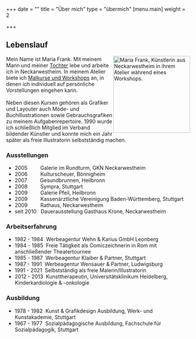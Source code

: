 +++
date = ""
title = "Über mich"
type = "übermich"
[menu.main]
weight = 2

+++
## Lebenslauf
<p>
<img src="/images/about.jpg" alt="Maria Frank, Künstlerin aus Neckarwestheim in ihrem Atelier während eines Workshops." style="float:right;width:auto;height:210px;">


Mein Name ist Maria Frank. Mit meinem Mann und meiner <a href="https://www.facebook.com/ArtCommissionsSabrinaFrank/?hc_ref=ARR9arXFIz3T4Er-GgksNx6qDZwJypIJJEXeZtxddSoqpGK_FbNH8HO1ToS0nVWu1iU&fref=nf" title="Weiterleitung zu der externen Facebook-Seite für Auftragsarbeiten (Bleistiftzeichnungen) von Sabrina Frank">Tochter</a> lebe und arbeite ich in Neckarwestheim. In meinem Atelier biete ich <a href="https://www.lesarts-mariafrank.de/service/workshops/" title="Weiterleitung zu den Angeboten &ldquo;Malkurse und Workshops&rdquo; dieser Website">Malkurse und Workshops</a> an, in denen ich individuell auf persönliche Vorstellungen eingehen kann.
<br>
<br>
Neben diesen Kursen gehören als Grafiker und Layouter auch Mode- und Buchillustrationen sowie Gebrauchsgrafiken zu meinem Aufgabenrepertoire. 1990 wurde ich schließlich Mitglied im Verband bildender Künstler und konnte mich ein Jahr später als freie Illustratorin selbstständig machen.
</p>

### Ausstellungen

* 2005 &nbsp;&nbsp;&nbsp;&nbsp;&nbsp;&nbsp;&nbsp; Galerie im Rundturm, GKN Neckarwestheim
* 2006 &nbsp;&nbsp;&nbsp;&nbsp;&nbsp;&nbsp;&nbsp; Kulturscheuer, Bönnigheim
* 2007 &nbsp;&nbsp;&nbsp;&nbsp;&nbsp;&nbsp;&nbsp; Gesundbrunnen, Heilbronn
* 2008 &nbsp;&nbsp;&nbsp;&nbsp;&nbsp;&nbsp;&nbsp; Sympra, Stuttgart
* 2009 &nbsp;&nbsp;&nbsp;&nbsp;&nbsp;&nbsp;&nbsp; Galerie Pfeil, Heilbronn
* 2009 &nbsp;&nbsp;&nbsp;&nbsp;&nbsp;&nbsp;&nbsp; Kassenärztliche Vereinigung Baden-Württemberg, Stuttgart
* 2009 &nbsp;&nbsp;&nbsp;&nbsp;&nbsp;&nbsp;&nbsp; Rathaus, Neckarwestheim
* seit 2010 &nbsp; Dauerausstellung Gasthaus Krone, Neckarwestheim

### Arbeitserfahrung

* 1982 - 1984 &nbsp;Werbeagentur Wehn & Karius GmbH Leonberg
* 1984 - 1985 &nbsp;Freie Tätigkeit als Comiczeichnerin in Rom mit anschließender Theatertournee
* 1985 - 1987 &nbsp;Werbeagentur Klaiber & Partner, Stuttgart
* 1987 - 1991 &nbsp;Werbeagentur Wensauer & Partner, Ludwigsburg
* 1991 - 2021 &nbsp;Selbstständig als freie Malerin/Illustratorin
* 2012 - 2013 &nbsp;Kunsttherapeutin, Universitätsklinikum Heidelberg, Kinderkardiologie & -onkologie

### Ausbildung

* 1978 - 1982 &nbsp;Kunst & Grafikdesign Ausbildung, Werk- und Kunstakademie, Stuttgart
* 1967 - 1977 &nbsp;Sozialpädagogische Ausbildung, Fachschule für Sozialpädagogik, Stuttgart
